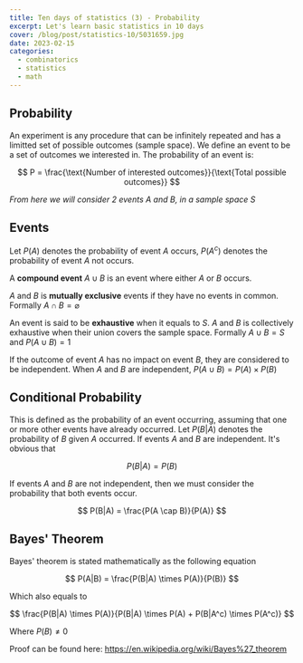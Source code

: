```yaml
---
title: Ten days of statistics (3) - Probability
excerpt: Let's learn basic statistics in 10 days
cover: /blog/post/statistics-10/5031659.jpg
date: 2023-02-15
categories:
  - combinatorics
  - statistics
  - math
---
```


## Probability

An experiment is any procedure that can be infinitely repeated and has a limitted set of possible
outcomes (sample space). We define an event to be a set of outcomes we interested in.
The probability of an event is:

$$
P = \frac{\text{Number of interested outcomes}}{\text{Total possible outcomes}}
$$

_From here we will consider 2 events $A$ and $B$, in a sample space $S$_

## Events

Let $P(A)$ denotes the probability of event $A$ occurs, $P(A^c)$ denotes the probability of event $A$ not occurs.

A **compound event** $A \cup B$ is an event where either $A$ or $B$ occurs.

$A$ and $B$ is **mutually exclusive** events if they have no events in common. Formally $A \cap B = \varnothing$

An event is said to be **exhaustive** when it equals to $S$. $A$ and $B$ is collectively exhaustive
when their union covers the sample space. Formally $A \cup B = S$ and $P(A \cup B) = 1$

If the outcome of event $A$ has no impact on event $B$, they are considered to be independent.
When $A$ and $B$ are independent, $P(A \cup B) = P(A) \times P(B)$

## Conditional Probability

This is defined as the probability of an event occurring, assuming that one or more other events have already occurred.
Let $P(B|A)$ denotes the probability of $B$ given $A$ occurred.
If events $A$ and $B$ are independent. It's obvious that

$$
P(B|A) = P(B)
$$

If events $A$ and $B$ are not independent, then we must consider the probability that both events occur.

$$
P(B|A) = \frac{P(A \cap B)}{P(A)}
$$

## Bayes' Theorem

Bayes' theorem is stated mathematically as the following equation

$$
P(A|B) = \frac{P(B|A) \times P(A)}{P(B)}
$$

Which also equals to

$$
\frac{P(B|A) \times P(A)}{P(B|A) \times P(A) + P(B|A^c) \times P(A^c)}
$$

Where $P(B) \neq 0$

Proof can be found here: https://en.wikipedia.org/wiki/Bayes%27_theorem
